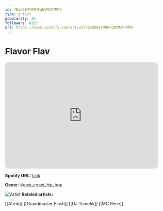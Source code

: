 ```yaml
---
id: 7Bzd9B4YO9HFqNVM2P7MPX
type: artist
popularity: 30
followers: 4205
url: https://open.spotify.com/artist/7Bzd9B4YO9HFqNVM2P7MPX
---
```

# Flavor Flav

<iframe style="border-radius:12px" src="https://open.spotify.com/embed/artist/7Bzd9B4YO9HFqNVM2P7MPX" width="100%" height="352" frameBorder="0" allowfullscreen="" allow="autoplay; clipboard-write; encrypted-media; fullscreen; picture-in-picture" loading="lazy"></iframe>

**Spotify URL:** [Link](https://open.spotify.com/artist/7Bzd9B4YO9HFqNVM2P7MPX)

**Genre:**  #east_coast_hip_hop

![Artist](https://i.scdn.co/image/ab6761610000e5eb3c38477bb8f952014447a964)
**Related artists:**

[[Afrob]]
[[Grandmaster Flash]]
[[DJ Tomekk]]
[[MC Rene]]
